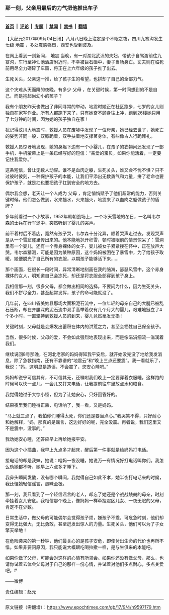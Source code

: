 ### 那一刻，父亲用最后的力气把他推出车子

---

#### [首页](../../../..?n9597179) &nbsp;|&nbsp; [评论](../../../../../epoch-comment?n9597179) &nbsp;|&nbsp; [专题](../../../../../epoch-special?n9597179) &nbsp;|&nbsp; [禁闻](../../../../../epoch-news?n9597179) &nbsp;|&nbsp; [禁书](../../../../../books?n9597179) &nbsp;|&nbsp; [翻墙](https://github.com/gfw-breaker/nogfw/blob/master/README.md?n9597179)


<div class="post_content" id="artbody" itemprop="articleBody">
 <!-- article content begin -->
 <p>
  【大纪元2017年09月04日讯】八月八日晚上注定是个不眠之夜，四川九寨沟发生七级
  <ok href="https://www.epochtimes.com/gb/tag/%E5%9C%B0%E9%9C%87.html">
   地震
  </ok>
  ，多处震感强烈，西安也受到波及。
 </p>
 <p>
  在网上看到一则新闻，
  <ok href="https://www.epochtimes.com/gb/tag/%E5%9C%B0%E9%9C%87.html">
   地震
  </ok>
  当晚，有一对湖北武汉的夫妇，带孩子自驾游前往九寨沟，车行至神仙池酒店附近时，不幸被巨石砸中，妻子当场身亡。丈夫则在临死前用尽全力砸碎了车窗，将正在上六年级的孩子推了出去。
 </p>
 <p>
  生死关头，父亲这一推，给了孩子生的希望，也拼却了自己的全部力气。
 </p>
 <p>
  这个灾难从天而降的夜晚，有多少
  <ok href="https://www.epochtimes.com/gb/tag/%E7%88%B6%E6%AF%8D.html">
   父母
  </ok>
  ，在关键时候，第一时间想到的不是自己，而是抱起尚幼小的孩子？
 </p>
 <p>
  我有个朋友昨天也做出了非同寻常的举动，地震时她正在社区跑步，七岁的女儿则独自在家写作业。所有人都跑下来了，只有她奋不顾身往上冲，跑到26楼她只用了七分钟的时间，因为她的孩子独自在家！
 </p>
 <p>
  犹记得汶川大地震时，救援人员在废墟中发现了一位母亲，她已经去世了，她死亡的姿势非同一般，双膝跪着，双手扶着地支撑著身体，有些像古人行跪拜礼。
 </p>
 <p>
  救援人员惊讶地发现，她的身躯下边有一个小婴儿，在孩子的衣物间还发现了一部手机，手机萤幕上是一条已经写好的短信：“亲爱的宝贝，如果你能活着，一定要记住我爱你。”
 </p>
 <p>
  这条短信，曾让无数人动容。谁不是血肉之躯，生死关头，谁又会不忧不惧？只不过彼时彼刻，一种保护孩子的本能，让我们平添出无数勇气和力量，拼了老命也要保护孩子，就是扛也要把孩子扛到安全的地方去。
 </p>
 <p>
  偶尔我会想，老天让一个人成为
  <ok href="https://www.epochtimes.com/gb/tag/%E7%88%B6%E6%AF%8D.html">
   父母
  </ok>
  ，肯定悄悄赋予了他们超常的能力，否则关键时候，他们怎么做到，水来挡水，火来挡火，地震来了以血肉之躯做孩子的盾牌？
 </p>
 <p>
  多年前看过一个小故事，1952年韩朝战场上，一个冰天雪地的冬日，一名叫韦尔森的士兵在行军途中，突然听到了婴儿的哭声。
 </p>
 <p>
  前不着村后不着店，竟然有孩子哭，韦尔森十分诧异，顺着哭声走过去，发现哭声是从一个雪窟窿里传出来的。他本能地扒开积雪，顿时被眼前的情景惊呆了：雪洞里有一个婴儿，还有一个赤身裸体的女子，婴儿被女子紧紧搂在怀中，正在放声大哭。韦尔森猜测，可能是因为某种原因，这个妈妈被困在了暴雪中，为了给孩子取暖，她便脱光了自己所有的衣服，以期孩子能够活下来……
 </p>
 <p>
  那个画面，在很长一段时间，异常清晰地刻画在我的脑海，瑟瑟风雪中，这个赤身裸体的女人，明知道自己会冻死，却还是将衣服全部穿到孩子身上。
 </p>
 <p>
  我相信那一刻，很多父母，都会做出相同的选择。不要问为什么，因为生死关头，我们不拼尽全力，甚至超常发挥，孩子的命可能就没了。
 </p>
 <p>
  几年前，在四川省美姑县那场大面积泥石流中，一位年轻的母亲自己的大腿已被乱石压断，却在齐腰深的泥石流中双手高举着仅有几个月大的婴儿，艰难地挺立了4个多小时，一直坚持到救援人员的到来，婴儿竟然毫发无损！
 </p>
 <p>
  关键时刻，父母就是会爆发出蓄积在体内的洪荒之力，甚至会牺牲自己保全孩子。
 </p>
 <p>
  当然，很多时候，父母的爱，不会如此强烈地表现出来，而是像涓涓细流一滋润着我们。
 </p>
 <p>
  继续说回8号那晚，在河北老家的妈妈得知我平安后，就开始没完没了地给我发消息，除了急救指南，还有不靠谱的“地震云”和“晚上三点还要震”。我一看就乐了，我说：“妈，这明显是造谣，不会震了，您安心睡吧。”
 </p>
 <p>
  妈妈却说宁可信其有，不可信其无，还嘱咐我们晚上一定要穿着衣服睡，这样跑的时候可以快一点儿。一会儿又打来电话，让我提前往车里放点水和粮食。
 </p>
 <p>
  我觉得她过于大惊小怪，但为了让她安心，只好回答好的。
 </p>
 <p>
  结果夜里我们睡得正熟，电话响了，我一看，又是妈妈。
 </p>
 <p>
  “马上就三点了，我怕你们睡得太死，你们还是要当点心。”我哭笑不得，只好耐心和她解释，“妈，那真的是谣言，这边好好的呢，完全没震。再者说，我们这里又不是震中，没事的。”
 </p>
 <p>
  我劝她安心睡，还答应早上再给她报平安。
 </p>
 <p>
  因为这个小插曲，我早上九点多才起床，醒后第一件事就是给妈妈打电话。
 </p>
 <p>
  接电话的却是我妹，她说：咱妈一夜没睡，她说万一有情况好打电话叫你们。我怎么劝她都不听，她早上六点多才睡下。
 </p>
 <p>
  我鼻头瞬间发酸，没有哪个瞬间，我觉得自己如此不孝，她半夜打电话来的时候，我还怪她轻信谣言，愚昧至极。
 </p>
 <p>
  那一刻，我只看到了一个轻信谣言的老人，却忘了她还是个战战兢兢的母亲，时刻牵挂着女儿安危。我相信那个晚上，像妈妈一样牵挂震区儿女、一夜无眠的父母，肯定不在少数。
 </p>
 <p>
  日常生活中，做父母的可能偶尔会觉得孩子烦，嫌孩子不乖，可危急时刻，他们却变得无比强大，无比勇敢，甚至迸发出惊人的力量。生死关头，他们可以为了子女擎天举地！
 </p>
 <p>
  在危险袭来的第一秒钟，他们最关心的是孩子安危，即使付出生命的代价也再所不惜。如果非要问原因，我只能说大概跟吃喝拉撒一样，是与生俱来的本能吧。
 </p>
 <p>
  如果你做了父母，可能会对这样的心情有所领会。如果你还没有做父母，那么，也请你试着去体会父母对于自己的那样一份心情，并试着对他们多点耐心，多点关爱吧。#
 </p>
 <p>
  ——微博
 </p>
 <p>
  责任编辑：赵元
 </p>
 <!-- article content end -->
 <div id="below_article_ad">
 </div>
</div>


---

原文链接（需翻墙）：https://www.epochtimes.com/gb/17/9/4/n9597179.htm